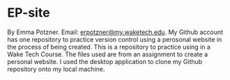 # EP-site
By Emma Potzner.
Email: erpotzner@my.waketech.edu.
My Github account has one repository to practice version control using a perosonal website in the process of being created. This is a repository to practice using in a Wake Tech Course. The files used are from an assignment to create a personal website.
I used the desktop application to clone my Github repository onto my local machine. 
